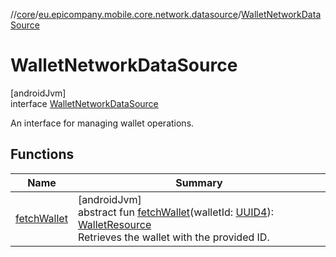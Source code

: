 //[core](../../../index.md)/[eu.epicompany.mobile.core.network.datasource](../index.md)/[WalletNetworkDataSource](index.md)

# WalletNetworkDataSource

[androidJvm]\
interface [WalletNetworkDataSource](index.md)

An interface for managing wallet operations.

## Functions

| Name | Summary |
|---|---|
| [fetchWallet](fetch-wallet.md) | [androidJvm]<br>abstract fun [fetchWallet](fetch-wallet.md)(walletId: [UUID4](../../eu.epicompany.mobile.core.datatypes/index.md#545543244%2FClasslikes%2F-1060529556)): [WalletResource](../../eu.epicompany.mobile.core.network.model.wallet/-wallet-resource/index.md)<br>Retrieves the wallet with the provided ID. |
